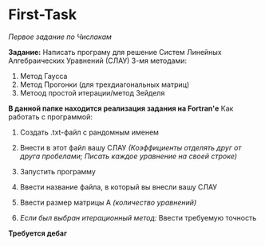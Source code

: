 # First-Task
  *Первое задание по Числакам*

**Задание:**
  Написать програму для решение Систем Линейных Алгебраических Уравнений (СЛАУ) 3-мя методами:
  1. Метод Гаусса
  2. Метод Прогонки (для трехдиагональных матриц)
  3. Метоод простой итерации/метод Зейделя

**В данной папке находится реализация задания на Fortran'е**
Как работать с программой:
  1. Создать .txt-файл с рандомным именем
  2. Внести в этот файл вашу СЛАУ
     *(Коэффициенты отделять друг от друга пробелами;*
     *Писать каждое уравнение на своей строке)*
  3. Запустить программу
  4. Ввести название файла, в который вы внесли вашу СЛАУ
  5. Ввести размер матрицы А *(количество уравнений)*
  
  6. *Если был выбран итерационный метод:* Ввести требуемую точность
  
  **Требуется дебаг**
